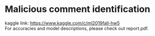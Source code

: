 # Malicious comment identification
kaggle link: https://www.kaggle.com/c/ml2019fall-hw5  
For accuracies and model descriptions, please check out report.pdf.
